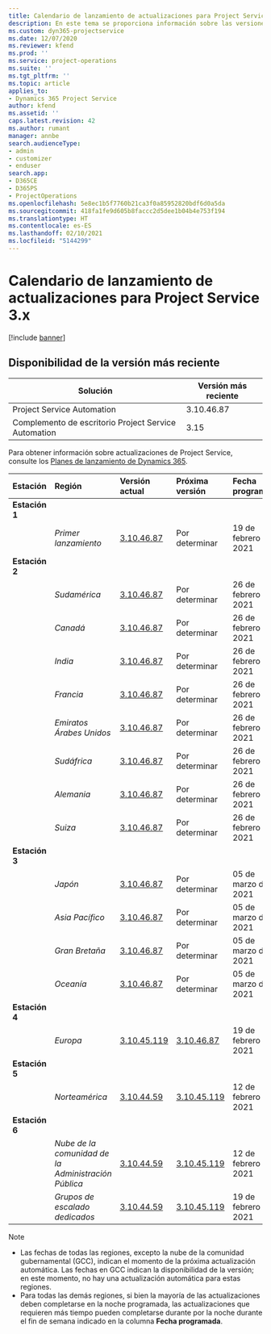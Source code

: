 ```yaml
---
title: Calendario de lanzamiento de actualizaciones para Project Service 3.x
description: En este tema se proporciona información sobre las versiones disponibles y próximas de Dynamics 365 Project Service Automation.
ms.custom: dyn365-projectservice
ms.date: 12/07/2020
ms.reviewer: kfend
ms.prod: ''
ms.service: project-operations
ms.suite: ''
ms.tgt_pltfrm: ''
ms.topic: article
applies_to:
- Dynamics 365 Project Service
author: kfend
ms.assetid: ''
caps.latest.revision: 42
ms.author: rumant
manager: annbe
search.audienceType:
- admin
- customizer
- enduser
search.app:
- D365CE
- D365PS
- ProjectOperations
ms.openlocfilehash: 5e8ec1b5f7760b21ca3f0a85952820bdf6d0a5da
ms.sourcegitcommit: 418fa1fe9d605b8faccc2d5dee1b04b4e753f194
ms.translationtype: HT
ms.contentlocale: es-ES
ms.lasthandoff: 02/10/2021
ms.locfileid: "5144299"
---
```

# <a name="update-release-schedule-for-project-service-3x"></a>Calendario de lanzamiento de actualizaciones para Project Service 3.x

[!include [banner](../includes/psa-now-project-operations.md)]

## <a name="latest-version-availability"></a>Disponibilidad de la versión más reciente

| Solución  | Versión más reciente |
|-------|----|
| Project Service Automation    | 3.10.46.87 |
| Complemento de escritorio Project Service Automation                | 3.15          |

Para obtener información sobre actualizaciones de Project Service, consulte los [Planes de lanzamiento de Dynamics 365](https://docs.microsoft.com/dynamics365/release-plans/). 

| Estación  | Región | Versión actual | Próxima versión |  Fecha programada
| :---   | :---   | :---   | :---   |:---   |         
|<strong>Estación 1</strong> | |  |  | |
| | <i>Primer lanzamiento</i> | [3.10.46.87](whats-new-ur-28-5.md) | Por determinar | 19 de febrero de 2021
|<strong>Estación 2</strong> | |  |  | |
| | <i>Sudamérica</i> | [3.10.46.87](whats-new-ur-28-5.md) | Por determinar | 26 de febrero de 2021
| | <i>Canadá</i> | [3.10.46.87](whats-new-ur-28-5.md) | Por determinar | 26 de febrero de 2021
| | <i>India</i> | [3.10.46.87](whats-new-ur-28-5.md) | Por determinar | 26 de febrero de 2021
| | <i>Francia</i> | [3.10.46.87](whats-new-ur-28-5.md) | Por determinar | 26 de febrero de 2021
| | <i>Emiratos Árabes Unidos</i> | [3.10.46.87](whats-new-ur-28-5.md) | Por determinar | 26 de febrero de 2021
| | <i>Sudáfrica</i> | [3.10.46.87](whats-new-ur-28-5.md) | Por determinar | 26 de febrero de 2021
| | <i>Alemania</i> | [3.10.46.87](whats-new-ur-28-5.md) | Por determinar | 26 de febrero de 2021
| | <i>Suiza</i> | [3.10.46.87](whats-new-ur-28-5.md) | Por determinar | 26 de febrero de 2021
|<strong>Estación 3</strong> | |  |  | |
| | <i>Japón</i> | [3.10.46.87](whats-new-ur-28-5.md) | Por determinar | 05 de marzo de 2021
| | <i>Asia Pacífico</i> | [3.10.46.87](whats-new-ur-28-5.md) | Por determinar | 05 de marzo de 2021
| | <i>Gran Bretaña</i> | [3.10.46.87](whats-new-ur-28-5.md) | Por determinar | 05 de marzo de 2021
| | <i>Oceanía</i> | [3.10.46.87](whats-new-ur-28-5.md) | Por determinar | 05 de marzo de 2021
|<strong>Estación 4</strong> | |  |  | |
| | <i>Europa</i> | [3.10.45.119](whats-new-ur-27-5.md) | [3.10.46.87](whats-new-ur-28-5.md) | 19 de febrero de 2021
|<strong>Estación 5</strong> | |  |  | |
| | <i>Norteamérica</i> | [3.10.44.59](whats-new-ur-26.md) | [3.10.45.119](whats-new-ur-27-5.md) | 12 de febrero de 2021
|<strong>Estación 6</strong> | |  |  | |
| | <i>Nube de la comunidad de la Administración Pública</i> | [3.10.44.59](whats-new-ur-26.md) | [3.10.45.119](whats-new-ur-27-5.md) | 12 de febrero de 2021
| | <i>Grupos de escalado dedicados</i> | [3.10.44.59](whats-new-ur-26.md) | [3.10.45.119](whats-new-ur-27-5.md) | 19 de febrero de 2021

>[!Note]
> - Las fechas de todas las regiones, excepto la nube de la comunidad gubernamental (GCC), indican el momento de la próxima actualización automática. Las fechas en GCC indican la disponibilidad de la versión; en este momento, no hay una actualización automática para estas regiones.
> - Para todas las demás regiones, si bien la mayoría de las actualizaciones deben completarse en la noche programada, las actualizaciones que requieren más tiempo pueden completarse durante por la noche durante el fin de semana indicado en la columna **Fecha programada**.
